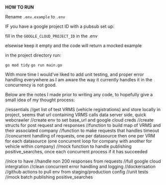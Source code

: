 **HOW TO RUN**

Rename ```.env.example``` to ```.env```

IF you have a google project ID with a pubsub set up:

fill in the ```GOOGLE_CLOUD_PROJECT_ID``` in the .env

elsewise keep it empty and the code will return a mocked example


in the project directory run:

```go mod tidy```
```go run main.go```



With more time I would've liked to add unit testing, and proper error handling everywhere as I am aware the way it currently handles it in the concurrency is not good.

Below are the notes I made prior to writing any code, to hopefully give a small idea of my thought process:

//essentials
//get list of test VRMS (vehicle registrations) and store locally in project, seems that url containing VRMS calls data server side, quick webcrawler
//create env to set base_url and google cloud creds
//create structs for post request and responses
//function to build map of VRMS and their associated company
//function to make requests that handles timeout
//concurrent handling of requests, one per datasource then one per VRM for each datasource (one concurrent loop for company with another for vehicle within company)
//mock function to handle publishing positive_searches, once each concurrent process if it has succeeded

//nice to have
//handle non 200 responses from requests
//full google cloud intergration
//clean concurrent error handling and logging
//dockerisation
//github actions to pull env from staging/production config
//unit tests
//mock batch publishing positive_searches
